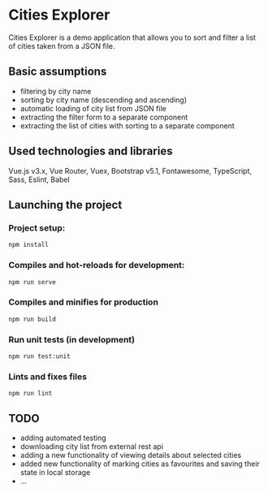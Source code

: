 # Cities Explorer

Cities Explorer is a demo application that allows you to sort and filter a list of cities taken from a JSON file.

## Basic assumptions

- filtering by city name
- sorting by city name (descending and ascending)
- automatic loading of city list from JSON file
- extracting the filter form to a separate component
- extracting the list of cities with sorting to a separate component

## Used technologies and libraries

Vue.js v3.x, Vue Router, Vuex, Bootstrap v5.1, Fontawesome, TypeScript, Sass, Eslint, Babel

## Launching the project

### Project setup:

`npm install`

### Compiles and hot-reloads for development:

`npm run serve`

### Compiles and minifies for production

`npm run build`

### Run unit tests (in development)

`npm run test:unit`

### Lints and fixes files

`npm run lint`

## TODO

- adding automated testing
- downloading city list from external rest api
- adding a new functionality of viewing details about selected cities
- added new functionality of marking cities as favourites and saving their state in local storage
- ...